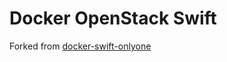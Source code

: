 # Docker OpenStack Swift

Forked from [docker-swift-onlyone](https://github.com/ccollicutt/docker-swift-onlyone)
